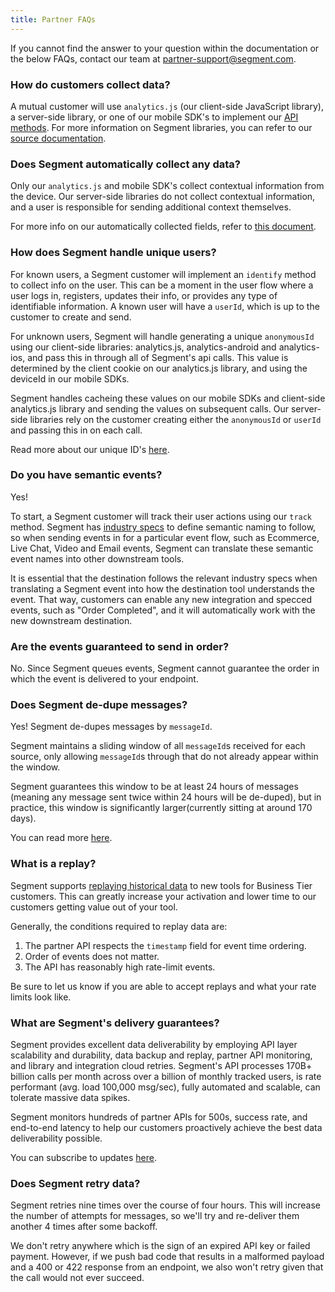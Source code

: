 ```yaml
---
title: Partner FAQs
---
```


If you cannot find the answer to your question within the documentation or the below FAQs, contact our team at [partner-support@segment.com](mailto:partner-support@segment.com).

### How do customers collect data?

A mutual customer will use `analytics.js` (our client-side JavaScript library), a server-side library, or one of our mobile SDK's to implement our [API methods](https://segment.com/docs/connections/spec/). For more information on Segment libraries, you can refer to our [source documentation](https://segment.com/docs/connections/sources/#website).

### Does Segment automatically collect any data?

Only our `analytics.js` and mobile SDK's collect contextual information from the device. Our server-side libraries do not collect contextual information, and a user is responsible for sending additional context themselves.

For more info on our automatically collected fields, refer to [this document](https://segment.com/docs/connections/spec/common/).

### How does Segment handle unique users?

For known users, a Segment customer will implement an `identify` method to collect info on the user. This can be a moment in the user flow where a user logs in, registers, updates their info, or provides any type of identifiable information. A known user will have a `userId`, which is up to the customer to create and send.

For unknown users, Segment will handle generating a unique `anonymousId` using our client-side libraries: analytics.js, analytics-android and analytics-ios, and pass this in through all of Segment's api calls. This value is determined by the client cookie on our analytics.js library, and using the deviceId in our mobile SDKs.

Segment handles cacheing these values on our mobile SDKs and client-side analytics.js library and sending the values on subsequent calls. Our server-side libraries rely on the customer creating either the `anonymousId` or `userId` and passing this in on each call.

Read more about our unique ID's [here](https://segment.com/blog/a-brief-history-of-the-uuid/).

### Do you have semantic events?

Yes!

To start, a Segment customer will track their user actions using our `track` method. Segment has [industry specs](https://segment.com/docs/connections/spec/semantic/) to define semantic naming to follow, so when sending events in for a particular event flow, such as Ecommerce, Live Chat, Video and Email events, Segment can translate these semantic event names into other downstream tools.

It is essential that the destination follows the relevant industry specs when translating a Segment event into how the destination tool understands the event. That way, customers can enable any new integration and specced events, such as "Order Completed", and it will automatically work with the new downstream destination.

### Are the events guaranteed to send in order?

No. Since Segment queues events, Segment cannot guarantee the order in which the event is delivered to your endpoint.

### Does Segment de-dupe messages?

Yes! Segment de-dupes messages by `messageId`.

Segment maintains a sliding window of all `messageId`s received for each source, only allowing `messageId`s through that do not already appear within the window.

Segment guarantees this window to be at least 24 hours of messages (meaning any message sent twice within 24 hours will be de-duped), but in practice, this window is significantly larger(currently sitting at around 170 days).

You can read more [here](https://segment.com/blog/exactly-once-delivery/).

### What is a replay?

Segment supports [replaying historical data](/docs/guides/what-is-replay/) to new tools for Business Tier customers. This can greatly increase your activation and lower time to our customers getting value out of your tool.

Generally, the conditions required to replay data are:

1. The partner API respects the `timestamp` field for event time ordering.
2. Order of events does not matter.
3. The API has reasonably high rate-limit events.

Be sure to let us know if you are able to accept replays and what your rate limits look like.

### What are Segment's delivery guarantees?

Segment provides excellent data deliverability by employing API layer scalability and durability, data backup and replay, partner API monitoring, and library and integration cloud retries. Segment's API processes 170B+ billion calls per month across over a billion of monthly tracked users, is rate performant (avg. load 100,000 msg/sec), fully automated and scalable, can tolerate massive data spikes.

Segment monitors hundreds of partner APIs for 500s, success rate, and end-to-end latency to help our customers proactively achieve the best data deliverability possible.

You can subscribe to updates [here](https://status.segment.com/).

### Does Segment retry data?

Segment retries nine times over the course of four hours. This will increase the number of attempts for messages, so we'll try and re-deliver them another 4 times after some backoff.

We don't retry anywhere which is the sign of an expired API key or failed payment. However, if we push bad code that results in a malformed payload and a 400 or 422 response from an endpoint, we also won't retry given that the call would not ever succeed.
